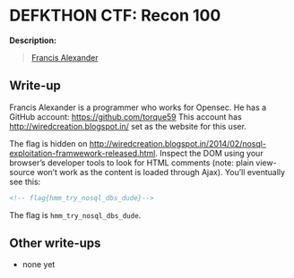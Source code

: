 # DEFKTHON CTF: Recon 100

**Description:**

> [Francis Alexander](https://www.google.co.in/#q=Francis+Alexander)

## Write-up

Francis Alexander is a programmer who works for Opensec. He has a GitHub account: <https://github.com/torque59> This account has <http://wiredcreation.blogspot.in/> set as the website for this user.

The flag is hidden on <http://wiredcreation.blogspot.in/2014/02/nosql-exploitation-framwework-released.html>. Inspect the DOM using your browser’s developer tools to look for HTML comments (note: plain view-source won’t work as the content is loaded through Ajax). You’ll eventually see this:

```html
<!-- flag{hmm_try_nosql_dbs_dude}-->
```

The flag is `hmm_try_nosql_dbs_dude`.

## Other write-ups

* none yet
